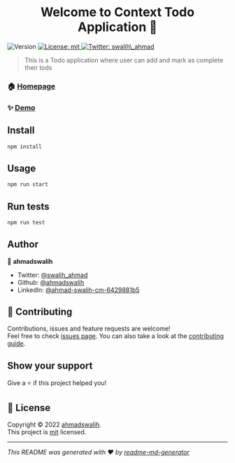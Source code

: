 <h1 align="center">Welcome to Context Todo Application 👋</h1>
<p>
  <img alt="Version" src="https://img.shields.io/badge/version-0.1.0-blue.svg?cacheSeconds=2592000" />
  <a href="LICENSE" target="_blank">
    <img alt="License: mit" src="https://img.shields.io/badge/License-mit-yellow.svg" />
  </a>
  <a href="https://twitter.com/swalih\_ahmad" target="_blank">
    <img alt="Twitter: swalih\_ahmad" src="https://img.shields.io/twitter/follow/swalih\_ahmad.svg?style=social" />
  </a>
</p>

> This is a Todo application where user can add and mark as complete their tods

### 🏠 [Homepage](src/App.js)

### ✨ [Demo](https://sage-sorbet-42ecb4.netlify.app/)

## Install

```sh
npm install
```

## Usage

```sh
npm run start
```

## Run tests

```sh
npm run test
```

## Author

👤 **ahmadswalih**

* Twitter: [@swalih\_ahmad](https://twitter.com/swalih\_ahmad)
* Github: [@ahmadswalih](https://github.com/ahmadswalih)
* LinkedIn: [@ahmad-swalih-cm-6429881b5](https://linkedin.com/in/ahmad-swalih-cm-6429881b5)

## 🤝 Contributing

Contributions, issues and feature requests are welcome!<br />Feel free to check [issues page](issues). You can also take a look at the [contributing guide](CONTRIBUTING.md).

## Show your support

Give a ⭐️ if this project helped you!

## 📝 License

Copyright © 2022 [ahmadswalih](https://github.com/ahmadswalih).<br />
This project is [mit](LICENSE) licensed.

***
_This README was generated with ❤️ by [readme-md-generator](https://github.com/kefranabg/readme-md-generator)_
